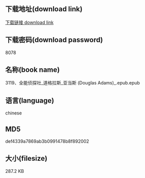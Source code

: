 ## 下载地址(download link)
[下载链接 download link](https://voluble-croquembouche-d321dc.netlify.app/?s=3119%E3%80%81%E5%85%A8%E8%83%BD%E4%BE%A6%E6%8E%A2%E7%A4%BE_%E9%81%93%E6%A0%BC%E6%8B%89%E6%96%AF_%E4%BA%9A%E5%BD%93%E6%96%AF+%28Douglas+Adams%29_.epub)

## 下载密码(download password)
8078

## 名称(book name)
3119、全能侦探社_道格拉斯_亚当斯 (Douglas Adams)_.epub.epub

## 语言(language)
chinese

## MD5
def4339a7869ab3b0991478b8f892002

## 大小(filesize)
287.2 KB
